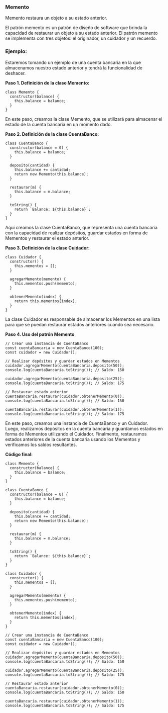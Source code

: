 ### Memento

Memento restaura un objeto a su estado anterior.

El patrón memento es un patrón de diseño de software que brinda la capacidad de restaurar un objeto a su estado anterior. El patrón memento se implementa con tres objetos: el originador, un cuidador y un recuerdo.

### Ejemplo:

Estaremos tomando un ejemplo de una cuenta bancaria en la que almacenamos nuestro estado anterior y tendrá la funcionalidad de deshacer.

**Paso 1. Definición de la clase Memento:**

```
class Memento {
  constructor(balance) {
    this.balance = balance;
  }
}
```

En este paso, creamos la clase Memento, que se utilizará para almacenar el estado de la cuenta bancaria en un momento dado.

**Paso 2. Definición de la clase CuentaBanco:**

```
class CuentaBanco {
  constructor(balance = 0) {
    this.balance = balance;
  }

  deposito(cantidad) {
    this.balance += cantidad;
    return new Memento(this.balance);
  }

  restaurar(m) {
    this.balance = m.balance;
  }

  toString() {
    return `Balance: ${this.balance}`;
  }
}
```

Aquí creamos la clase CuentaBanco, que representa una cuenta bancaria con la capacidad de realizar depósitos, guardar estados en forma de Mementos y restaurar el estado anterior.

**Paso 3. Definición de la clase Cuidador:**

```
class Cuidador {
  constructor() {
    this.mementos = [];
  }

  agregarMemento(memento) {
    this.mementos.push(memento);
  }

  obtenerMemento(index) {
    return this.mementos[index];
  }
}
```

La clase Cuidador es responsable de almacenar los Mementos en una lista para que se puedan restaurar estados anteriores cuando sea necesario.

**Paso 4. Uso del patrón Memento**

```
// Crear una instancia de CuentaBanco
const cuentaBancaria = new CuentaBanco(100);
const cuidador = new Cuidador();

// Realizar depósitos y guardar estados en Mementos
cuidador.agregarMemento(cuentaBancaria.deposito(50));
console.log(cuentaBancaria.toString()); // Saldo: 150

cuidador.agregarMemento(cuentaBancaria.deposito(25));
console.log(cuentaBancaria.toString()); // Saldo: 175

// Restaurar estado anterior
cuentaBancaria.restaurar(cuidador.obtenerMemento(0));
console.log(cuentaBancaria.toString()); // Saldo: 150

cuentaBancaria.restaurar(cuidador.obtenerMemento(1));
console.log(cuentaBancaria.toString()); // Saldo: 175
```

En este paso, creamos una instancia de CuentaBanco y un Cuidador. Luego, realizamos depósitos en la cuenta bancaria y guardamos estados en forma de Mementos utilizando el Cuidador. Finalmente, restauramos estados anteriores de la cuenta bancaria usando los Mementos y verificamos los saldos resultantes.

**Código final:**

```
class Memento {
  constructor(balance) {
    this.balance = balance;
  }
}

class CuentaBanco {
  constructor(balance = 0) {
    this.balance = balance;
  }

  deposito(cantidad) {
    this.balance += cantidad;
    return new Memento(this.balance);
  }

  restaurar(m) {
    this.balance = m.balance;
  }

  toString() {
    return `Balance: ${this.balance}`;
  }
}

class Cuidador {
  constructor() {
    this.mementos = [];
  }

  agregarMemento(memento) {
    this.mementos.push(memento);
  }

  obtenerMemento(index) {
    return this.mementos[index];
  }
}

// Crear una instancia de CuentaBanco
const cuentaBancaria = new CuentaBanco(100);
const cuidador = new Cuidador();

// Realizar depósitos y guardar estados en Mementos
cuidador.agregarMemento(cuentaBancaria.deposito(50));
console.log(cuentaBancaria.toString()); // Saldo: 150

cuidador.agregarMemento(cuentaBancaria.deposito(25));
console.log(cuentaBancaria.toString()); // Saldo: 175

// Restaurar estado anterior
cuentaBancaria.restaurar(cuidador.obtenerMemento(0));
console.log(cuentaBancaria.toString()); // Saldo: 150

cuentaBancaria.restaurar(cuidador.obtenerMemento(1));
console.log(cuentaBancaria.toString()); // Saldo: 175

```
